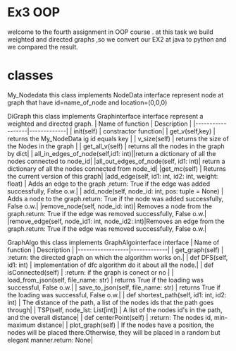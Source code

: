 # Ex3 OOP
welcome to the fourth assignment in OOP course .
at this task we build weighted and directed graphs ,so we 
convert our EX2 at java to python and we compared the result.

# classes 
My_Nodedata
  this class implements NodeData interface represent node at graph
  that have id=name_of_node and location=(0,0,0) 
  
 
 DiGraph
  this class implements Graphinterface interface represent a weighted
  and directed graph.
  | Name of function | Description |
  |------------------|-------------|
  | init(self)       | constractor function|
  | get_v(self,key)  | returns the My_NodeData ig id equals key |
  | v_size(self)     | returns the size of the Nodes in the graph |
  | get_all_v(self)  | returns all the nodes in the graph by dict|
  | all_in_edges_of_node(self,id1: int)||return a dictionary of all the nodes connected to node_id|
  |all_out_edges_of_node(self, id1: int)| return a dictionary of all the nodes connected from node_id|
  |get_mc(self) | Returns the current version of this graph|
  |add_edge(self, id1: int, id2: int, weight: float) | Adds an edge to the graph ,return: True if the edge was added successfully, False o.w.|
  | add_node(self, node_id: int, pos: tuple = None) |   Adds a node to the graph.return: True if the node was added successfully, False o.w.|
  |remove_node(self, node_id: int)| Removes a node from the graph.return: True if the edge was removed successfully, False o.w.|
  |remove_edge(self, node_id1: int, node_id2: int)|Removes an edge from the graph.return: True if the edge was removed successfully, False o.w.|
  
  GraphAlgo
   this class implements GraphAlgointerface interface 
    | Name of function | Description |
  |------------------|-------------|
  | get_graph(self)       | :return: the directed graph on which the algorithm works on.|
  | def DFS(self, id1: int)     | implementation of dfc algorithm do it about all the node.| 
  |  def isConnected(self) | :return: if the graph is conect or no |
  | load_from_json(self, file_name: str)      | returns True if the loading was successful, False o.w.|
  |  save_to_json(self, file_name: str)      |  returns True if the loading was successful, False o.w.|
  |  def shortest_path(self, id1: int, id2: int)       |  The distance of the path, a list of the nodes ids that the path goes through|
  | TSP(self, node_lst: List[int])     |  A list of the nodes id's in the path, and the overall distance|
  |  def centerPoint(self)    | :return: The nodes id, min-maximum distance|
  |  plot_graph(self)     |  If the nodes have a position, the nodes will be placed there.Otherwise, they will be placed in a random but elegant manner.return: None|
        
   
